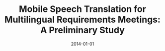 ---
title: "Mobile Speech Translation for Multilingual Requirements Meetings: A Preliminary Study"
collection: publications
category: conferences
permalink: /publication/2014-01-01-Mobile-Speech-Translation-for-Multilingual-Requirements-Meetings-A-Preliminary-Study
date: 2014-01-01
venue: 'In Proc. of IEEE 9th International Conference on Global Software Engineering, ICGSE 2014, Shanghai, China, 18-21 August, 2014'
paperurl: 'https://doi.org/10.1109/ICGSE.2014.10'
citation: ' Fabio Calefato,  Filippo Lanubile,  Damiano Romita,  Rafael Prikladnicki,  Jo{a}o Pinto, &quot;Mobile Speech Translation for Multilingual Requirements Meetings: A Preliminary Study.&quot; <i>In Proc. of IEEE 9th International Conference on Global Software Engineering, ICGSE 2014, Shanghai, China, 18-21 August, 2014</i>, 2014. DOI: <a href="https://doi.org/10.1109/ICGSE.2014.10">10.1109/ICGSE.2014.10</a>.'
doi: 10.1109/ICGSE.2014.10'
---